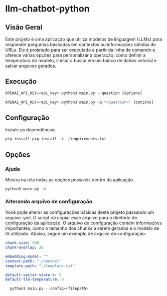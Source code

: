 # llm-chatbot-python

## Visão Geral

Este projeto é uma aplicação que utiliza modelos de linguagem (LLMs) para responder perguntas baseadas em contextos ou informações obtidas de URLs. Ele é projetado para ser executado a partir da linha de comando e oferece várias opções para personalizar a operação, como definir a temperatura do modelo, limitar a busca em um banco de dados vetorial e salvar arquivos gerados.

## Execução

```python
OPENAI_API_KEY=<api_key> python3 main.py --question [options]
```

```python
OPENAI_API_KEY=<api_key> python3 main.py -q "<question>" [options] 
```


## Configuração 
Instale as dependências 
```python
pip install pip install -r ./requirements.txt
```

## Opções
### Ajuda
Mostra na tela todas as opções possíveis dentro da aplicação.
```
python3 main.py -h
```
### Alterando arquivo de configuração
Você pode alterar as configurações básicas deste projeto passando um arquivo <file>.yml. O script irá copiar esse arquivo para o diretório de configuração da aplicação. O arquivo de configuração contém informações importantes, como o tamanho dos chunks a serem gerados e o modelo de IA utilizado. Abaixo, segue um exemplo de arquivo de configuração:
```yaml
chunk-size: 500
chunk-overlap: 20

embedding-model: ""
context-path: "./context"
template-path: "./template.txt"

default-vector-store-k: 5
default-llm-temperature: 0
```
```python
  python3 main.py --config=<filepath>
```



